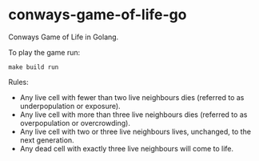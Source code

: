 # conways-game-of-life-go

Conways Game of Life in Golang. 

To play the game run:

```
make build run
```

Rules:
- Any live cell with fewer than two live neighbours dies (referred to as underpopulation or exposure).
- Any live cell with more than three live neighbours dies (referred to as overpopulation or overcrowding).
- Any live cell with two or three live neighbours lives, unchanged, to the next generation.
- Any dead cell with exactly three live neighbours will come to life.